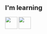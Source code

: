 <!--
**JuniorAlencar/JuniorALencar** is a ✨ _special_ ✨ repository because its `README.md` (this file) appears on your GitHub profile.

## Hi, my name is Júnior Alencar, I am Brazilian and PhD student in Physics in Federal University of Ceara.

Here are some ideas to get you started:

- 🔭 I’m currently working on Boltzmann Machine ...
- 🌱 I’m currently learning  ...
- 🤔 I’m looking for help with ...
- 💬 Ask me about ...
- 📫 How to reach me: ...
- 😄 Pronouns: ...
- ⚡ Fun fact: ...
-->
## I'm learning
<img src="https://cdn.jsdelivr.net/gh/devicons/devicon@latest/icons/python/python-original-wordmark.svg" witdh=40 height=40 /> <img loading="lazy" src="https://cdn.jsdelivr.net/gh/devicons/devicon/icons/linux/linux-original.svg" width="40" height="40"/>


